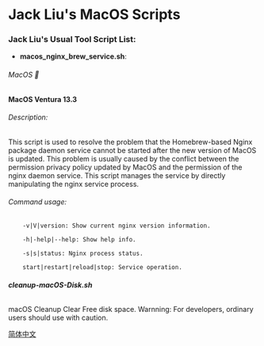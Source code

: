 # Jack Liu's MacOS Scripts

### Jack Liu's Usual Tool Script List:

* **macos_nginx_brew_service.sh**: 

###### MacOS 🍎 
**MacOS Ventura 13.3**

###### Description: 
This script is used to resolve the problem that the Homebrew-based Nginx package 
daemon service cannot be started after the new version of MacOS is updated. This 
problem is usually caused by the conflict between the permission privacy policy 
updated by MacOS and the permission of the nginx daemon service. This script 
manages the service by directly manipulating the nginx service process.

###### Command usage:
```
    -v|V|version: Show current nginx version information.
    
    -h|-help|--help: Show help info.
    
    -s|s|status: Nginx process status.
    
    start|restart|reload|stop: Service operation.
```

###### **cleanup-macOS-Disk.sh**
macOS Cleanup Clear Free disk space.
Warnning: For developers, ordinary users should use with caution.

[简体中文](README.zh-CN.md)
 